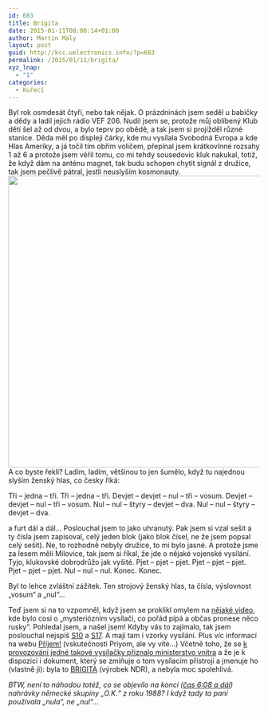 ```yaml
---
id: 683
title: Brigita
date: 2015-01-11T08:00:14+01:00
author: Martin Maly
layout: post
guid: http://kcc.uelectronics.info/?p=683
permalink: /2015/01/11/brigita/
xyz_lnap:
  - "1"
categories:
  - Kuřecí
---
```

Byl rok osmdesát čtyři, nebo tak nějak. O prázdninách jsem seděl u babičky a dědy a ladil jejich rádio VEF 206. Nudil jsem se, protože můj oblíbený Klub dětí šel až od dvou, a bylo teprv po obědě, a tak jsem si projížděl různé stanice. Děda měl po displeji čárky, kde mu vysílala Svobodná Evropa a kde Hlas Ameriky, a já točil tím obřím voličem, přepínal jsem krátkovlnné rozsahy 1 až 6 a protože jsem věřil tomu, co mi tehdy sousedovic kluk nakukal, totiž, že když dám na anténu magnet, tak budu schopen chytit signál z družice, tak jsem pečlivě pátral, jestli neuslyším kosmonauty.[<img loading="lazy" class="aligncenter size-full wp-image-684" src="http://kcc.uelectronics.info/wp-content/uploads/sites/8/2015/01/013vef206.jpg" alt="" width="635" height="585" srcset="https://kcc.uelectronics.info/wp-content/uploads/sites/8/2015/01/013vef206.jpg 635w, https://kcc.uelectronics.info/wp-content/uploads/sites/8/2015/01/013vef206-300x276.jpg 300w, https://kcc.uelectronics.info/wp-content/uploads/sites/8/2015/01/013vef206-624x575.jpg 624w" sizes="(max-width: 635px) 100vw, 635px" />](http://kcc.uelectronics.info/wp-content/uploads/sites/8/2015/01/013vef206.jpg)A co byste řekli? Ladím, ladím, většinou to jen šumělo, když tu najednou slyším ženský hlas, co česky říká:

Tři &#8211; jedna &#8211; tři. Tři &#8211; jedna &#8211; tři. Devjet &#8211; devjet &#8211; nul &#8211; tři &#8211; vosum. Devjet &#8211; devjet &#8211; nul &#8211; tři &#8211; vosum. Nul &#8211; nul &#8211; štyry &#8211; devjet &#8211; dva. Nul &#8211; nul &#8211; štyry &#8211; devjet &#8211; dva.

a furt dál a dál&#8230; Poslouchal jsem to jako uhranutý. Pak jsem si vzal sešit a ty čísla jsem zapisoval, celý jeden blok (jako blok čísel, ne že jsem popsal celý sešit). Ne, to rozhodně nebyly družice, to mi bylo jasné. A protože jsme za lesem měli Milovice, tak jsem si říkal, že jde o nějaké vojenské vysílání. Tyjo, klukovské dobrodrůžo jak vyšité. Pjet &#8211; pjet &#8211; pjet. Pjet &#8211; pjet &#8211; pjet. Pjet &#8211; pjet &#8211; pjet. Nul &#8211; nul &#8211; nul. Konec. Konec.

Byl to lehce zvláštní zážitek. Ten strojový ženský hlas, ta čísla, výslovnost &#8222;vosum&#8220; a &#8222;nul&#8220;&#8230;

Teď jsem si na to vzpomněl, když jsem se proklikl omylem na [nějaké video](https://www.youtube.com/watch?v=-c7hCWwTlrY), kde bylo cosi o &#8222;mysteriózním vysílači, co pořád pípá a občas pronese něco rusky&#8220;. Pohledal jsem, a našel jsem! Kdyby vás to zajímalo, tak jsem poslouchal nejspíš [S10](http://www.numbers-stations.com/S10) a [S17](http://www.numbers-stations.com/S17). A mají tam i vzorky vysílání. Plus víc informací na webu [Příjem!](http://priyom.org/number-stations/slavic) (vskutečnosti Priyom, ale vy víte&#8230;) Včetně toho, že se [k provozování jedné takové vysílačky přiznalo ministerstvo vnitra](http://priyom.org/blog/czech-intel-confirms-it-used-to-run-a-numbers-station) a že je k dispozici i dokument, který se zmiňuje o tom vysílacím přístroji a jmenuje ho (vlastně ji): byla to [BRIGITA](http://priyom.org/blog/priyom-releases-a-top-secret-document-about-numbers) (výrobek NDR), a nebyla moc spolehlivá.

_BTW, není to náhodou totéž, co se objevilo na konci ([čas 6:08 a dál](http://youtu.be/ombph1uvH0c?t=6m8s)) nahrávky německé skupiny &#8222;O.K.&#8220; z roku 1988? I když tady ta paní používala &#8222;nula&#8220;, ne &#8222;nul&#8220;&#8230;_